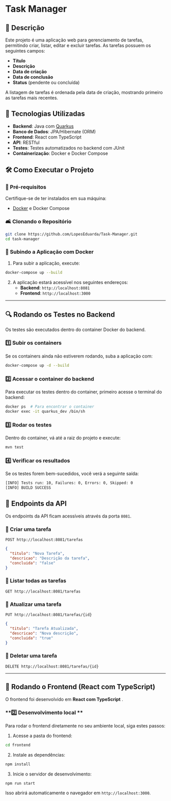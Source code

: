 # Task Manager

## 📌 Descrição
Este projeto é uma aplicação web para gerenciamento de tarefas, permitindo criar, listar, editar e excluir tarefas. As tarefas possuem os seguintes campos:
- **Título**
- **Descrição**
- **Data de criação**
- **Data de conclusão**
- **Status** (pendente ou concluída)

A listagem de tarefas é ordenada pela data de criação, mostrando primeiro as tarefas mais recentes.

## 🚀 Tecnologias Utilizadas
- **Backend**: Java com [Quarkus](https://quarkus.io/)
- **Banco de Dados**: JPA/Hibernate (ORM)
- **Frontend**: React com TypeScript
- **API**: RESTful
- **Testes**: Testes automatizados no backend com JUnit
- **Containerização**: Docker e Docker Compose

## 🛠️ Como Executar o Projeto
### 🔧 Pré-requisitos
Certifique-se de ter instalados em sua máquina:
- [Docker](https://www.docker.com/) e Docker Compose

### 🛋️ Clonando o Repositório
```bash
git clone https://github.com/LopesEduarda/Task-Manager.git
cd task-manager
```

### 🐫 Subindo a Aplicação com Docker
1. Para subir a aplicação, execute:
```bash
docker-compose up --build
```
2. A aplicação estará acessível nos seguintes endereços:
   - **Backend**: `http://localhost:8081`
   - **Frontend**: `http://localhost:3000`

---

## 🔍 Rodando os Testes no Backend
Os testes são executados dentro do container Docker do backend.

### **1️⃣ Subir os containers**
Se os containers ainda não estiverem rodando, suba a aplicação com:
```sh
docker-compose up -d --build
```

### **2️⃣ Acessar o container do backend**
Para executar os testes dentro do container, primeiro acesse o terminal do backend:
```sh
docker ps  # Para encontrar o container
docker exec -it quarkus_dev /bin/sh
```

### **3️⃣ Rodar os testes**
Dentro do container, vá até a raiz do projeto e execute:
```sh
mvn test
```

### **4️⃣ Verificar os resultados**
Se os testes forem bem-sucedidos, você verá a seguinte saída:
```sh
[INFO] Tests run: 10, Failures: 0, Errors: 0, Skipped: 0
[INFO] BUILD SUCCESS
```



## 📌 Endpoints da API
Os endpoints da API ficam acessíveis através da porta `8081`.

### 📌 Criar uma tarefa
`POST http://localhost:8081/tarefas`
```json
{
  "titulo": "Nova Tarefa",
  "descricao": "Descrição da tarefa",
  "concluida": "false"   
}
```

### 📌 Listar todas as tarefas
`GET http://localhost:8081/tarefas`

### 📌 Atualizar uma tarefa
`PUT http://localhost:8081/tarefas/{id}`
```json
{
  "titulo": "Tarefa Atualizada",
  "descricao": "Nova descrição",
  "concluida": "true"
}
```

### 📌 Deletar uma tarefa
`DELETE http://localhost:8081/tarefas/{id}`

---



## 💎 Rodando o Frontend (React com TypeScript)
O frontend foi desenvolvido em **React com TypeScript** .

### **2️⃣ Desenvolvimento local **
Para rodar o frontend diretamente no seu ambiente local, siga estes passos:

1. Acesse a pasta do frontend:
```sh
cd frontend
```
2. Instale as dependências:
```sh
npm install
```
3. Inicie o servidor de desenvolvimento:
```sh
npm run start
```
Isso abrirá automaticamente o navegador em `http://localhost:3000`.





